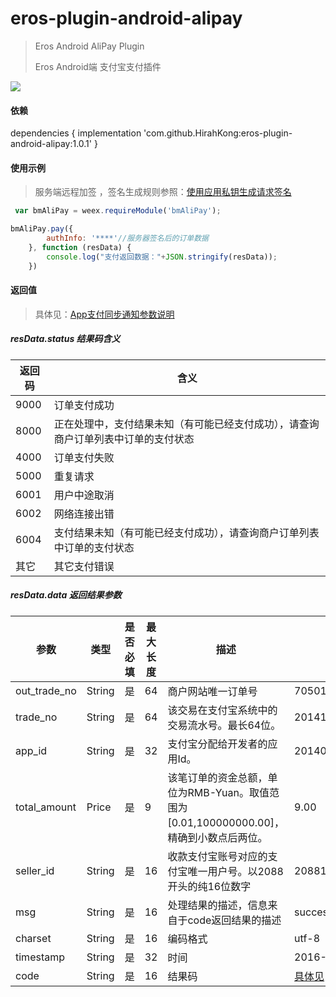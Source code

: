 # eros-plugin-android-alipay

> Eros Android AliPay Plugin
>
> Eros Android端 支付宝支付插件

[![](https://jitpack.io/v/HirahKong/eros-plugin-android-alipay.svg)](https://jitpack.io/#HirahKong/eros-plugin-android-alipay)

#### 依赖
 dependencies {
       implementation 'com.github.HirahKong:eros-plugin-android-alipay:1.0.1'
  }
  
#### 使用示例

> 服务端远程加签 ，签名生成规则参照：[使用应用私钥生成请求签名](https://docs.open.alipay.com/291/105974) 

  ```js
   var bmAliPay = weex.requireModule('bmAliPay');
  
  bmAliPay.pay({
          authInfo: '****'//服务器签名后的订单数据
      }, function (resData) {
          console.log("支付返回数据："+JSON.stringify(resData));
      })       
  ```
  
#### 返回值 

> 具体见：[App支付同步通知参数说明](https://docs.open.alipay.com/204/105302) 

##### resData.status 结果码含义

| 返回码 | 含义                                                         |
| ------ | ------------------------------------------------------------ |
| 9000   | 订单支付成功                                                 |
| 8000   | 正在处理中，支付结果未知（有可能已经支付成功），请查询商户订单列表中订单的支付状态 |
| 4000   | 订单支付失败                                                 |
| 5000   | 重复请求                                                     |
| 6001   | 用户中途取消                                                 |
| 6002   | 网络连接出错                                                 |
| 6004   | 支付结果未知（有可能已经支付成功），请查询商户订单列表中订单的支付状态 |
| 其它   | 其它支付错误                                                 |

##### resData.data 返回结果参数

| 参数         | 类型   | 是否必填 | 最大长度 | 描述                                                         | 示例值                                               |
| ------------ | ------ | -------- | -------- | ------------------------------------------------------------ | ---------------------------------------------------- |
| out_trade_no | String | 是       | 64       | 商户网站唯一订单号                                           | 70501111111S001111119                                |
| trade_no     | String | 是       | 64       | 该交易在支付宝系统中的交易流水号。最长64位。                 | 2014112400001000340011111118                         |
| app_id       | String | 是       | 32       | 支付宝分配给开发者的应用Id。                                 | 2014072300007148                                     |
| total_amount | Price  | 是       | 9        | 该笔订单的资金总额，单位为RMB-Yuan。取值范围为[0.01,100000000.00]，精确到小数点后两位。 | 9.00                                                 |
| seller_id    | String | 是       | 16       | 收款支付宝账号对应的支付宝唯一用户号。以2088开头的纯16位数字 | 2088111111116894                                     |
| msg          | String | 是       | 16       | 处理结果的描述，信息来自于code返回结果的描述                 | success                                              |
| charset      | String | 是       | 16       | 编码格式                                                     | utf-8                                                |
| timestamp    | String | 是       | 32       | 时间                                                         | 2016-10-11 17:43:36                                  |
| code         | String | 是       | 16       | 结果码                                                       | [具体见](https://docs.open.alipay.com/common/105806) |

 